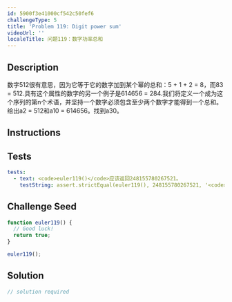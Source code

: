 ```yaml
---
id: 5900f3e41000cf542c50fef6
challengeType: 5
title: 'Problem 119: Digit power sum'
videoUrl: ''
localeTitle: 问题119：数字功率总和
---
```


## Description
<section id="description">数字512很有意思，因为它等于它的数字加到某个幂的总和：5 + 1 + 2 = 8，而83 = 512.具有这个属性的数字的另一个例子是614656 = 284.我们将定义一个成为这个序列的第n个术语，并坚持一个数字必须包含至少两个数字才能得到一个总和。给出a2 = 512和a10 = 614656。找到a30。 </section>

## Instructions
<section id="instructions">
</section>

## Tests
<section id='tests'>

```yml
tests:
  - text: <code>euler119()</code>应该返回248155780267521。
    testString: assert.strictEqual(euler119(), 248155780267521, '<code>euler119()</code> should return 248155780267521.');

```

</section>

## Challenge Seed
<section id='challengeSeed'>

<div id='js-seed'>

```js
function euler119() {
  // Good luck!
  return true;
}

euler119();

```

</div>



</section>

## Solution
<section id='solution'>

```js
// solution required
```
</section>

